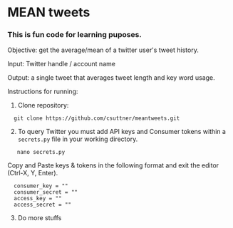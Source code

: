 # **MEAN tweets**

### This is fun code for learning puposes.

Objective: get the average/mean of a twitter user's tweet history.

Input: Twitter handle / account name

Output: a single tweet that averages tweet length and key word usage.

Instructions for running:
  1. Clone repository:
  ```
    git clone https://github.com/csuttner/meantweets.git
  ```
  
  2. To query Twitter you must add API keys and Consumer tokens within a `secrets.py` file in your working directory.
  
 ```
    nano secrets.py
 ```
   Copy and Paste keys & tokens in the following format and exit the editor (Ctrl-X, Y, Enter).
  ```
    consumer_key = ""
    consumer_secret = ""
    access_key = ""
    access_secret = ""
  ```
  
  3. Do more stuffs

